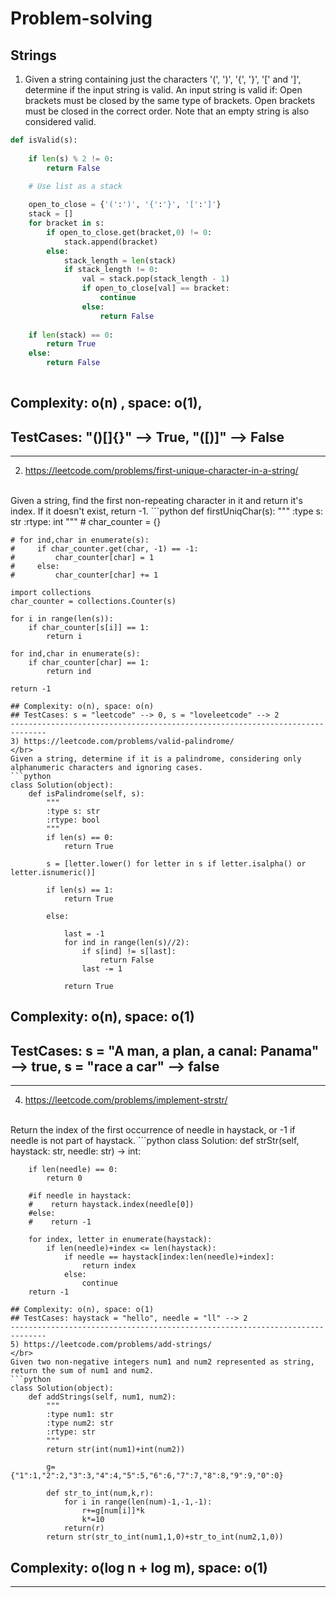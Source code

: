 # Problem-solving
## Strings
1) Given a string containing just the characters '(', ')', '{', '}', '[' and ']', determine if the input string is valid.
An input string is valid if:
Open brackets must be closed by the same type of brackets.
Open brackets must be closed in the correct order.
Note that an empty string is also considered valid.
```python
def isValid(s):
    
    if len(s) % 2 != 0:
        return False

    # Use list as a stack
    
    open_to_close = {'(':')', '{':'}', '[':']'}
    stack = []
    for bracket in s:
        if open_to_close.get(bracket,0) != 0:
            stack.append(bracket)
        else:
            stack_length = len(stack)
            if stack_length != 0:
                val = stack.pop(stack_length - 1)
                if open_to_close[val] == bracket:
                    continue
                else:
                    return False
                
    if len(stack) == 0:
        return True
    else:
        return False
            
  ```
## Complexity: o(n) , space: o(1), 
## TestCases: "()[]{}" --> True, "([)]" --> False
------------------------------------------------------------------------------
2) https://leetcode.com/problems/first-unique-character-in-a-string/
</br>
Given a string, find the first non-repeating character in it and return it's index. If it doesn't exist, return -1.
```python
def firstUniqChar(s):
    """
    :type s: str
    :rtype: int
    """
    # char_counter = {}

    # for ind,char in enumerate(s):
    #     if char_counter.get(char, -1) == -1:
    #         char_counter[char] = 1
    #     else:
    #         char_counter[char] += 1
    
    import collections
    char_counter = collections.Counter(s)
    
    for i in range(len(s)):
        if char_counter[s[i]] == 1:
            return i
         
    for ind,char in enumerate(s):
        if char_counter[char] == 1:
            return ind
        
    return -1
```
## Complexity: o(n), space: o(n)
## TestCases: s = "leetcode" --> 0, s = "loveleetcode" --> 2
------------------------------------------------------------------------------
3) https://leetcode.com/problems/valid-palindrome/
</br>
Given a string, determine if it is a palindrome, considering only alphanumeric characters and ignoring cases.
```python
class Solution(object):
    def isPalindrome(self, s):
        """
        :type s: str
        :rtype: bool
        """
        if len(s) == 0:
            return True
        
        s = [letter.lower() for letter in s if letter.isalpha() or letter.isnumeric()]

        if len(s) == 1:
            return True

        else:
            
            last = -1
            for ind in range(len(s)//2):
                if s[ind] != s[last]:
                    return False
                last -= 1
                
            return True
```
## Complexity: o(n), space: o(1)
## TestCases: s = "A man, a plan, a canal: Panama" --> true, s = "race a car" --> false
------------------------------------------------------------------------------
4) https://leetcode.com/problems/implement-strstr/
</br>
Return the index of the first occurrence of needle in haystack, or -1 if needle is not part of haystack.
```python
class Solution:
    def strStr(self, haystack: str, needle: str) -> int:
        
        if len(needle) == 0:
            return 0
        
        #if needle in haystack:
        #    return haystack.index(needle[0])
        #else:
        #    return -1
        
        for index, letter in enumerate(haystack):
            if len(needle)+index <= len(haystack):
                if needle == haystack[index:len(needle)+index]:
                    return index
                else:
                    continue
        return -1
```
## Complexity: o(n), space: o(1)
## TestCases: haystack = "hello", needle = "ll" --> 2
------------------------------------------------------------------------------
5) https://leetcode.com/problems/add-strings/
</br>
Given two non-negative integers num1 and num2 represented as string, return the sum of num1 and num2.
```python
class Solution(object):
    def addStrings(self, num1, num2):
        """
        :type num1: str
        :type num2: str
        :rtype: str
        """
        return str(int(num1)+int(num2))
    
        g={"1":1,"2":2,"3":3,"4":4,"5":5,"6":6,"7":7,"8":8,"9":9,"0":0}
        
        def str_to_int(num,k,r):
            for i in range(len(num)-1,-1,-1):
                r+=g[num[i]]*k
                k*=10
            return(r)
        return str(str_to_int(num1,1,0)+str_to_int(num2,1,0))
```
## Complexity: o(log n + log m), space: o(1)
------------------------------------------------------------------------------